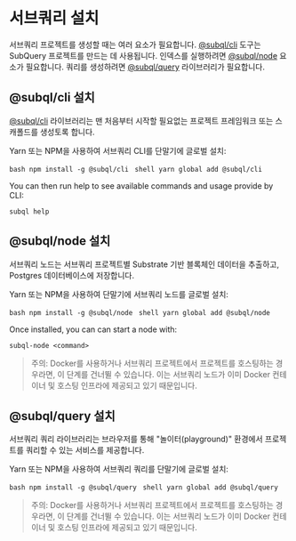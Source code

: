 # 서브쿼리 설치

서브쿼리 프로젝트를 생성할 때는 여러 요소가 필요합니다. [@subql/cli](https://github.com/subquery/subql/tree/docs-new-section/packages/cli) 도구는 SubQuery 프로젝트를 만드는 데 사용됩니다. 인덱스를 실행하려면 [@subql/node](https://github.com/subquery/subql/tree/docs-new-section/packages/node) 요소가 필요합니다. 쿼리를 생성하려면 [@subql/query](https://github.com/subquery/subql/tree/docs-new-section/packages/query) 라이브러리가 필요합니다.

## @subql/cli 설치

[@subql/cli](https://github.com/subquery/subql/tree/docs-new-section/packages/cli) 라이브러리는 맨 처음부터 시작할 필요없는 프로젝트 프레임워크 또는 스캐폴드를 생성토록 합니다.

Yarn 또는 NPM을 사용하여 서브쿼리 CLI를 단말기에 글로벌 설치:

<CodeGroup> <CodeGroupItem title="NPM"> ```bash npm install -g @subql/cli ``` </CodeGroupItem>
<CodeGroupItem title="YARN" active> ```shell yarn global add @subql/cli ``` </CodeGroupItem> </CodeGroup>

You can then run help to see available commands and usage provide by CLI:

```shell
subql help
```
## @subql/node 설치

서브쿼리 노드는 서브쿼리 프로젝트별 Substrate 기반 블록체인 데이터을 추출하고, Postgres 데이터베이스에 저장합니다.

Yarn 또는 NPM을 사용하여 단말기에 서브쿼리 노드를 글로벌 설치:

<CodeGroup> <CodeGroupItem title="NPM"> ```bash npm install -g @subql/node ``` </CodeGroupItem>
<CodeGroupItem title="YARN" active> ```shell yarn global add @subql/node ``` </CodeGroupItem> </CodeGroup>

Once installed, you can can start a node with:

```shell
subql-node <command>
```
> 주의: Docker를 사용하거나 서브쿼리 프로젝트에서 프로젝트를 호스팅하는 경우라면, 이 단계를 건너뛸 수 있습니다. 이는 서브쿼리 노드가 이미 Docker 컨테이너 및 호스팅 인프라에 제공되고 있기 때문입니다.

## @subql/query 설치

서브쿼리 쿼리 라이브러리는 브라우저를 통해 "놀이터(playground)" 환경에서 프로젝트를 쿼리할 수 있는 서비스를 제공합니다.

Yarn 또는 NPM을 사용하여 서브쿼리 쿼리를 단말기에 글로벌 설치:

<CodeGroup> <CodeGroupItem title="NPM"> ```bash npm install -g @subql/query ``` </CodeGroupItem>
<CodeGroupItem title="YARN" active> ```shell yarn global add @subql/query ``` </CodeGroupItem> </CodeGroup>

> 주의: Docker를 사용하거나 서브쿼리 프로젝트에서 프로젝트를 호스팅하는 경우라면, 이 단계를 건너뛸 수 있습니다. 이는 서브쿼리 노드가 이미 Docker 컨테이너 및 호스팅 인프라에 제공되고 있기 때문입니다. 
